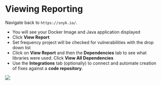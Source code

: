 # Viewing Reporting

Navigate back to `https://snyk.io/`.

* You will see your Docker Image and Java application displayed
* Click **View Report**
* Set frequency project will be checked for vulnerabilities with the drop down list
* Click on **View Report** and then the **Dependencies** tab to see what libraries were used. Click **View All Dependencies**
* Use the **Integrations** tab (optionally) to connect and automate creation of fixes against a **code repository**.

![](https://partner-workshop-assets.s3.us-east-2.amazonaws.com/snyk\_5\_snykui.png)
